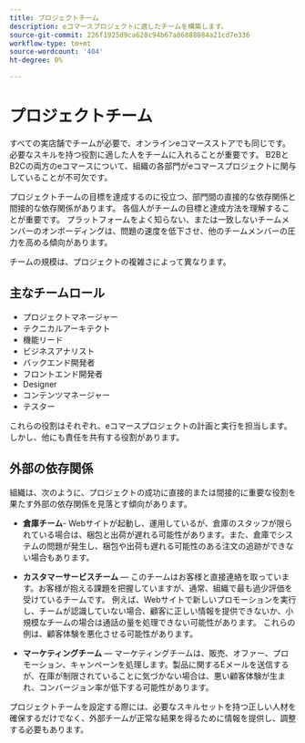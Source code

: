 ```yaml
---
title: プロジェクトチーム
description: eコマースプロジェクトに適したチームを構築します。
source-git-commit: 226f1925d9ca628c94b67a86888084a21cd7e336
workflow-type: tm+mt
source-wordcount: '404'
ht-degree: 0%

---
```



# プロジェクトチーム

すべての実店舗でチームが必要で、オンラインeコマースストアでも同じです。 必要なスキルを持つ役割に適した人をチームに入れることが重要です。 B2BとB2Cの両方のeコマースについて、組織の各部門がeコマースプロジェクトに関与していることが不可欠です。

プロジェクトチームの目標を達成するのに役立つ、部門間の直接的な依存関係と間接的な依存関係があります。 各個人がチームの目標と達成方法を理解することが重要です。 プラットフォームをよく知らない、または一致しないチームメンバーのオンボーディングは、問題の速度を低下させ、他のチームメンバーの圧力を高める傾向があります。

チームの規模は、プロジェクトの複雑さによって異なります。

## 主なチームロール

- プロジェクトマネージャー
- テクニカルアーキテクト
- 機能リード
- ビジネスアナリスト
- バックエンド開発者
- フロントエンド開発者
- Designer
- コンテンツマネージャー
- テスター

これらの役割はそれぞれ、eコマースプロジェクトの計画と実行を担当します。 しかし、他にも責任を共有する役割があります。

## 外部の依存関係

組織は、次のように、プロジェクトの成功に直接的または間接的に重要な役割を果たす外部の依存関係を見落とす傾向があります。

- **倉庫チーム**- Webサイトが起動し、運用しているが、倉庫のスタッフが限られている場合は、梱包と出荷が遅れる可能性があります。また、倉庫でシステムの問題が発生し、梱包や出荷も遅れる可能性のある注文の追跡ができない場合もあります。

- **カスタマーサービスチーム** — このチームはお客様と直接連絡を取っています。お客様が抱える課題を把握していますが、通常、組織で最も過少評価を受けているチームです。 例えば、Webサイトで新しいプロモーションを実行し、チームが認識していない場合、顧客に正しい情報を提供できないか、小規模なチームの場合は通話の量を処理できない可能性があります。 これらの例は、顧客体験を悪化させる可能性があります。

- **マーケティングチーム** — マーケティングチームは、販売、オファー、プロモーション、キャンペーンを処理します。製品に関するEメールを送信するが、在庫が制限されていることに気づかない場合は、悪い顧客体験が生まれ、コンバージョン率が低下する可能性があります。

プロジェクトチームを設定する際には、必要なスキルセットを持つ正しい人材を確保するだけでなく、外部チームが正常な結果を得るために情報を提供し、調整する必要もあります。
